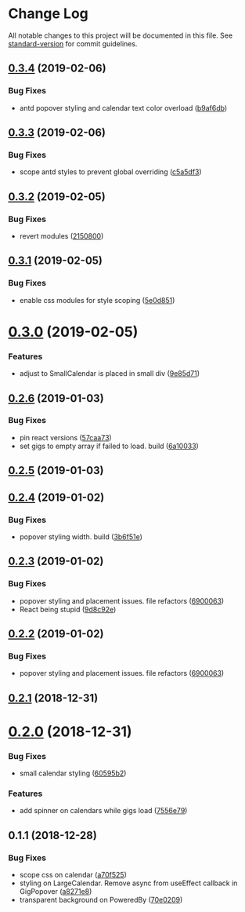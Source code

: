 # Change Log

All notable changes to this project will be documented in this file. See [standard-version](https://github.com/conventional-changelog/standard-version) for commit guidelines.

<a name="0.3.4"></a>
## [0.3.4](https://github.com/Jyve-App/jyve-react-calendar/compare/v0.3.3...v0.3.4) (2019-02-06)


### Bug Fixes

* antd popover styling and calendar text color overload ([b9af6db](https://github.com/Jyve-App/jyve-react-calendar/commit/b9af6db))



<a name="0.3.3"></a>
## [0.3.3](https://github.com/Jyve-App/jyve-react-calendar/compare/v0.3.2...v0.3.3) (2019-02-06)


### Bug Fixes

* scope antd styles to prevent global overriding ([c5a5df3](https://github.com/Jyve-App/jyve-react-calendar/commit/c5a5df3))



<a name="0.3.2"></a>
## [0.3.2](https://github.com/Jyve-App/jyve-react-calendar/compare/v0.3.1...v0.3.2) (2019-02-05)


### Bug Fixes

* revert modules ([2150800](https://github.com/Jyve-App/jyve-react-calendar/commit/2150800))



<a name="0.3.1"></a>
## [0.3.1](https://github.com/Jyve-App/jyve-react-calendar/compare/v0.3.0...v0.3.1) (2019-02-05)


### Bug Fixes

* enable css modules for style scoping ([5e0d851](https://github.com/Jyve-App/jyve-react-calendar/commit/5e0d851))



<a name="0.3.0"></a>
# [0.3.0](https://github.com/Jyve-App/jyve-react-calendar/compare/v0.2.6...v0.3.0) (2019-02-05)


### Features

* adjust to SmallCalendar is placed in small div ([9e85d71](https://github.com/Jyve-App/jyve-react-calendar/commit/9e85d71))



<a name="0.2.6"></a>
## [0.2.6](https://github.com/Jyve-App/jyve-react-calendar/compare/v0.2.5...v0.2.6) (2019-01-03)


### Bug Fixes

* pin react versions ([57caa73](https://github.com/Jyve-App/jyve-react-calendar/commit/57caa73))
* set gigs to empty array if failed to load. build ([6a10033](https://github.com/Jyve-App/jyve-react-calendar/commit/6a10033))



<a name="0.2.5"></a>
## [0.2.5](https://github.com/Jyve-App/jyve-react-calendar/compare/v0.2.4...v0.2.5) (2019-01-03)



<a name="0.2.4"></a>
## [0.2.4](https://github.com/Jyve-App/jyve-react-calendar/compare/v0.2.3...v0.2.4) (2019-01-02)


### Bug Fixes

* popover styling width. build ([3b6f51e](https://github.com/Jyve-App/jyve-react-calendar/commit/3b6f51e))



<a name="0.2.3"></a>
## [0.2.3](https://github.com/Jyve-App/jyve-react-calendar/compare/v0.2.1...v0.2.3) (2019-01-02)


### Bug Fixes

* popover styling and placement issues. file refactors ([6900063](https://github.com/Jyve-App/jyve-react-calendar/commit/6900063))
* React being stupid ([9d8c92e](https://github.com/Jyve-App/jyve-react-calendar/commit/9d8c92e))



<a name="0.2.2"></a>
## [0.2.2](https://github.com/Jyve-App/jyve-react-calendar/compare/v0.2.1...v0.2.2) (2019-01-02)


### Bug Fixes

* popover styling and placement issues. file refactors ([6900063](https://github.com/Jyve-App/jyve-react-calendar/commit/6900063))



<a name="0.2.1"></a>
## [0.2.1](https://github.com/Jyve-App/jyve-react-calendar/compare/v0.2.0...v0.2.1) (2018-12-31)



<a name="0.2.0"></a>
# [0.2.0](https://github.com/Jyve-App/jyve-react-calendar/compare/v0.1.1...v0.2.0) (2018-12-31)


### Bug Fixes

* small calendar styling ([60595b2](https://github.com/Jyve-App/jyve-react-calendar/commit/60595b2))


### Features

* add spinner on calendars while gigs load ([7556e79](https://github.com/Jyve-App/jyve-react-calendar/commit/7556e79))



<a name="0.1.1"></a>
## 0.1.1 (2018-12-28)


### Bug Fixes

* scope css on calendar ([a70f525](https://github.com/Jyve-App/jyve-react-calendar/commit/a70f525))
* styling on LargeCalendar. Remove async from useEffect callback in GigPopover ([a8271e8](https://github.com/Jyve-App/jyve-react-calendar/commit/a8271e8))
* transparent background on PoweredBy ([70e0209](https://github.com/Jyve-App/jyve-react-calendar/commit/70e0209))
